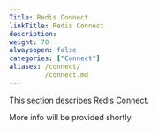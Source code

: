 ```yaml
---
Title: Redis Connect
linkTitle: Redis Connect
description:
weight: 70
alwaysopen: false
categories: ["Connect"]
aliases: /connect/
         /connect.md
---
```


This section describes Redis Connect.  

More info will be provided shortly.